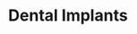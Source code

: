 ---
templateKey: specialties-page
language: en
title: Dental Implants
redirects: /especialidades/implantes-dentales/

# Hero Section
hero:
  display: true
  type: default
  image: /img/hero-dental-implants.png
  parallax: false
  title: >
    <span class="bebas" style="font-family:Bebas Neue Bold;color:white;font-weight:lighter">DENTAL IMPLANTS</span>
  indicator: false
  halfSize: true

# Heading Section
specialtiesHeading:
  display: true
  img: /img/icon-dental-implants.jpg
  content: The use of Osseointegrated Dental Implants in the Oral Rehabilitation of partially or totally edentulous patients has been fully consolidated as a reliable and highly predictable alternative in the long term.

# Aside section
paragraphSection:
  body: >
    <p>Undoubtedly, one of the most spectacular advances of the modern dentistry is the development of dental implants. These <b>are small titanium devices in the form of a cylinder and that, due to their high degree of biocompatibility, are capable of osseointegrate into the maxillary structures to “ideally” replace teeth lost</b> due to decay, trauma and periodontal disease, thus avoiding the use of old ones removable prostheses.</p>
    <p>With the LAST GENERATION IMPLANTS <b>the surgical procedure of placement is quite simple, fast and painless.</b> However, it must always be performed by Specialists in Oral or Maxillofacial Surgery, since the technique to be used is quite sensitive and requires extensive surgical and anatomical knowledge of oral tissues and structures.</p>
    <p><b>Another essential factor in advanced Implantology is the restorative aspect.</b> If the prosthesis that is then placed on the implant is not well designed, the harmful forces generated by chewing will inevitably lead to its failure. Hence the importance and necessity of MULTIDISCIPLINARY TREATMENT in oral rehabilitation with osseointegrated dental implants. <b>In our clinic the second phase of the treatment or prosthetic phase is always in charge of the Prosthodontics Specialist Dentist</b>, since no one better than him is able to handle the complicated principles and foundations of occlusion physiology, that is, in the way he should relate that implant and that prosthesis with the rest of the teeth when the patient comes into function to eat and chew.</p>
    <p>Finally, and in pro of the long-term success of the treatment, it is also imperative to highlight the importance of <b>complying with a good consensual periodontal maintenance protocol</b>, which at 12-month intervals, allows us to keep healthy gums and prosthetic elements in perfect aesthetic and structural condition.</p>
    
  image: /img/aside-dental-implants.jpg

# Quote Section
quote:
  title: ''
  body: >
    It is truly gratifying to perceive day by day how dental implants improve people's quality of life and health. The fact of being able to eat and chew with comfort, speak normally and smile without fear, are benefits of invaluable repercussion.
  author: Dr. Castor José Garabán Povea
  footer:
    position: Oral surgeon
    clinic: DENTAL VIP, Especialidades Odontológicas s.c.

# Parallax Section
plainParallax:
  image: /img/parallax-dental-implants.jpg

# Faq Section
faq:
  title:  Frequently Asked Questions
  blocks:
    - questions:

      - question: What is osseointegration?
        answer: >
          <p>It is defined as the biological process by which a functional ankylosis is achieved between an implant and its recipient bone. The implants are made of titanium, biocompatible and osteoinducer metal, capable of stimulating osteoblast differentiation and initiating the process of healing and bone regeneration <i>(osteogenesis)</i> around it. This phenomenon is what allows an implant to fix firmly to the bone, remain stable over time and can be safely used as a base or pillar of dental prostheses.</p>
      - question: When are osseointegrated dental implants indicated?
        answer: >
          <p>When it is necessary to replace one, several or even all the teeth of the mouth. Unitary implants avoid the need to have to carve, wear and compromise the adjacent teeth that ones have been lost to make a traditional fixed bridge. We place an implant, a crown and ready, in this way a much more biological and conservative rehabilitation is achieved. When several or all of the teeth are missing, multiple implants are placed and then individual crowns or exclusively implant supported fixed prostheses are cemented or screwed on them.</p>
      - question: Are there contraindications to implant treatment?
        answer: >
          <p>As a general rule, they are the same that prevent other surgical procedures such as blood clotting disorders, recent history of acute myocardial infarction or stroke, severe immunosuppression, malignant tumors undergoing chemotherapy or radiotherapy, severe rheumatoid arthritis, uncontrolled diabetes mellitus and bone diseases such as osteoporosis and osteomalacy. Also, it is important to assess other additional factors such as the intake of bisphosphonates in women, presence of acute periodontal infection and severe smoking habits.</p>
      - question: So they are contraindicated in smokers? 
        answer: >
          <p>Cigarette does not constitute an absolute contraindication for implant rehabilitation, however, it is scientifically proven that smoking causes peripheral vascular vasoconstriction that significantly alters the process of bone healing and regeneration. So that in these patients the chances of success are reduced from approximately 98 to 65% of cases.</p>
      - question: How are they placed?
        answer: >
          <p>Through a small surgery, very little invasive, a perforation or surgical bed is created in the thickness of the alveolar bone. Next, the implant is introduced by screwing it under pressure so that its surface is in intimate contact with the underlying bone tissue. Making simple analogy we can say that the surgical phase is quite similar to the way of placing a ramplug on a wall. In some cases it is not even necessary to take stitches.</p>
      - question: Is this procedure very painful? 
        answer: >
          <p>Not at all, as long as it is performed under a proper local anesthetic technique. Our oral surgeon handles excellent surgical protocols and powerful anesthetics that make the procedure simple, fast and painless. The postoperative period is usually very similar to a dental extraction.</p>
      - question: Any prerequisites for the intervention? 
        answer: >
          <p>Almost the same as for any other oral surgery act. Good general health, a preoperative profile that assesses the ability of coagulation and tissue scarring and prophylactic premedication with broad-spectrum antibiotics, usually amoxicillin with clavulanic acid or cephalosporins in allergic patients.</p>
      - question: Other special surgeries may be necessary? 
        answer: >
          <p>Unfortunately, in some cases the quantity, quality and density of the recipient bone may be deficient and it is usually necessary to place autogenous or synthetic bone grafts to improve the local environment and avoid a possible failure. Another relatively common maneuver is the elevation of the maxillary sinus or SINUS LIFT, since many times its descent or pneumatization limits the placement of implants in the posterior sector of the upper jaw.</p>
      - question: Are all implants the same? 
        answer: >
          <p>No, they vary considerably in diameter, length, conicity, type of connection and surface treatment. Previous radiographic studies, conical beam volumetric tomography <i>(Cone Beam)</i> and the Surgeon's clinical experience are key factors for your choice. Likewise, it is important to use trademarks recognized and backed by long-term research studies that guarantee their performance and functional longevity. In our clinic, and according to their level of quality, we offer you mid-range, medium-high and high-end dental implants.</p>
      - question: What are immediate implants? 
        answer: >
          <p>They are those that are placed at the same time of dental extraction to avoid resorption of the alveolar ridge and favor the aesthetic results of the final restoration. An additional advantage is that they significantly shorten the total treatment time, since it is not necessary to wait for the 4 or 5 months involved in the process of bone healing and neoformation of the dental alveolus after extraction.</p>
    - questions:

      - question: Are dental implants very expensive? 
        answer: >
          <p>Expensive is something that implies giving an overestimated value to something that does not have it. Although by their nature <i>(pure titanium)</i> implants are more expensive than other dental alternatives, the fact of being able to eat and smile practically as with natural teeth makes them deserving of the highest value in any cost-benefit relationship.</p>
      - question: What is an All-on-Four system?
        answer: >
          <p>It is a technique that allows the total fixed rehabilitation with implants in the upper or lower jaw of the fully edentulous patient. It is based on the strategic placement of only four implants, a fact that considerably reduces the final costs of the treatment.</p>
      - question: How aesthetic do implants look?
        answer: >
          <p>The implants are not visible, they are embedded inside the bone, so that the aesthetic responsibility lies with the definitive prosthesis. This should be made to meet all relevant functional requirements, and also to provide the patient with teeth that look truly natural, of a color, shape and size that project harmony and proportionality, individually characterized and capable of reflecting and translucent light. These are all key factors for the aesthetic success of the treatment.</p>
      - question: What is the prosthetic phase?
        answer: >
          <p>It is the second phase of a rehabilitation with dental implants. It must always be in charge of the Prosthodontics Specialist, who will design, prepare and install the definitive implant-supported prosthesis, always fully respecting all biomechanical principles of occlusion and dental aesthetics. Individual crowns, fixed bridges, complete rehabilitations, hybrid prostheses and overdentures are the known alternatives.</p>
      - question: Are all implant prostheses fixed? 
        answer: >
          <p>Although it is possible to make removable overdentures, we consider that the effort and investment involved in this type of procedure deserves a fixed prosthesis that truly improves the quality of life of the person. In our clinic, whenever possible, we try to make them all fixed, with the exception of the provisional ones used during the osseointegration period.</p>
      - question: Can the crown or fixed prosthesis be placed immediately, that is, on the same day as the surgery? 
        answer: >
          <p>Yes we can with the so-called immediate loading implants, however, for this we must meet a series of ideal conditions sometimes difficult to find. The traditional and even more common protocol is that of deferred load, which includes a period of 3-4 months of waiting between the surgical and prosthetic phases to allow complete maturation of the peri-implant bone tissue <i>(osseointegration)</i>. During that period a removable provisional prosthesis is usually made to temporarily solve the aesthetic problem.</p>
      - question: Is it a definitive treatment, for a lifetime? 
        answer: >
          <p>It would be irresponsible to offer a general estimate for all cases, however, there are patients who have been implant prostheses for more than 30 years. Obviously everything depends on the general state of health, prior planning of the case, surgical implantation technique, device quality, aseptic procedure, correct distribution of masticatory loads, oral hygiene, patient habits and, very important; assistance to subsequent periodic reviews to rule out or treat on time incipient infectious processes, mismatches or failures of prosthetic components.</p>
      - question: Is there a possibility of rejection of a dental implant? 
        answer: >
          <p>There is no described cases of allergy or toxicity to titanium in the literature, so there can be no rejection itself. It may happen that an implant is not properly osseointegrated by an infectious process or localized trauma <i>(usually by a premature or poorly developed prosthesis)</i> and it is necessary to replace it with another one to solve the problem. The success rate today, with high-end dental implants, is greater than 98% of cases.</p>
      - question: What is peri-implantitis? 
        answer: >
          <p>Implants and natural teeth are so similar that they are susceptible to the same periodontal diseases. Just as there is periodontitis, there is peri-implantitis, both bacterial and inflammatory diseases that destroy the alveolar bone, cause mobility of teeth and implants, and in extreme cases; loss of them.</p>
      - question: How then to prevent it? 
        answer: >
          <p>The first thing is to make sure the preparation and capacity of the professionals who will carry out your treatment. For this you do not need a dentist, you need a WORK TEAM consisting of a Surgeon, a Prosthodontist and a Periodontist who dominate and have experience in the field. Then, your collaboration is indispensable. Oral hygiene is the fundamental pillar of any restorative procedure in Dentistry, and implants are no exception. If you achieve always keep your implants and gums free of dental plaque and food debris, go regularly to regular control appointments and keep yourself in good general health, it is very likely that you will enjoy for a lifetime the benefits of this innovative dental alternative.</p>

# Clinic Cases
clinicCases:
  title: Dental Implants - Clinical Cases
  items:
    - image: /img/clinic-cases-dental-implants-en-01-thumb.jpg
      title: > 
        <h6>9 IMPLANTS AND UPPER PARTIAL HYBRID PROSTHESIS </h6>
    - image: /img/clinic-cases-dental-implants-en-02-thumb.jpg
      title: >
        <h6>FULL MOUTH REHABILITATION</h6>
    - image: /img/clinic-cases-dental-implants-en-03-thumb.jpg
      title: >
        <h6>IMPLANT SUPPORTED FIXED PARTIAL PROSTHESIS</h6>
    - image: /img/clinic-cases-dental-implants-en-04-thumb.jpg
      title: >
        <h6>REPLACEMENT OF LOWER INCISORS</h6>
    - image: /img/clinic-cases-dental-implants-en-05-thumb.jpg
      title: >
        <h6>All-On-Four </h6>
    - image: /img/clinic-cases-dental-implants-en-06-thumb.jpg
      title: >
        <h6>IMPLANTS IN CORRESPONDENCE WITH 1.2 AND 2.2</h6>
    - image: /img/clinic-cases-dental-implants-en-07-thumb.jpg
      title: >
        <h6>2 IMPLANTS AND LOWER FIXED BRIDGE</h6>
    - image: /img/clinic-cases-dental-implants-en-08-thumb.jpg
      title: >
        <h6>HEALING CAPS AND 6 METAL-PORCELAIN CROWNS</h6>
    - image: /img/clinic-cases-dental-implants-en-09-thumb.jpg
      title: >
        <h6>REMOVABLE OVERDENTURE</h6>
    - image: /img/clinic-cases-dental-implants-en-10-thumb.jpg
      title: >
        <h6>IMPLANTATION IN CORRESPONDENCE WITH 2.1</h6>
    - image: /img/clinic-cases-dental-implants-en-11-thumb.jpg 
      title: >
        <h6>HEALING SCREW AND ANTERIOR CROWN</h6>
    - image: /img/clinic-cases-dental-implants-en-12-thumb.jpg
      title: >
        <h6>BEFORE AND AFTER WITH IMPLANTS AND CERAMIC CROWNS</h6>
    - image: /img/clinic-cases-dental-implants-en-13-thumb.jpg
      title: >
        <h6>UNITARY IMPLANT IN BICUSPID REGION</h6>
    - image: /img/clinic-cases-dental-implants-en-14-thumb.jpg
      title: >
        <h6>ABUTMENTS OR PROSTHETIC PILLARS</h6>
    - image: /img/clinic-cases-dental-implants-en-15-thumb.jpg
      title: >
        <h6>METAL-ACRYLIC HYBRID PROSTHESIS</h6>
    - image: /img/clinic-cases-dental-implants-en-16-thumb.jpg
      title: >
        <h6>SUPERIOR HYBRID DENTURE OVER 8 IMPLANTS</h6>
    - image: /img/clinic-cases-dental-implants-en-17-thumb.jpg
      title: >
        <h6>Sinus Lift</h6>
    - image: /img/clinic-cases-dental-implants-en-18-thumb.jpg
      title: >
        <h6>CONVENTIONAL FIXED PROSTHESIS AND UNITARY IMPLANT</h6>
    - image: /img/clinic-cases-dental-implants-en-19-thumb.jpg
      title: >
        <h6>IMPLANT SUPPORTED FIXED PROSTHESIS</h6>
    - image: /img/clinic-cases-dental-implants-en-20-thumb.jpg
      title: >
        <h6>BIMAXILLARY FIXED REHABILITATION WITH DENTAL IMPLANTS</h6>
    - image: /img/clinic-cases-dental-implants-en-21-thumb.jpg
      title: >
        <h6>IMPLANT IN ZONE OF HIGH AESTHETIC COMMITMENT</h6>
  lightbox:
    placeholder: ROTATE THE DEVICE TO ENLARGE THE IMAGES
    type: ''
    images: 
      - image: /img/clinic-cases-dental-implants-en-01.jpg
      - image: /img/clinic-cases-dental-implants-en-02.jpg
      - image: /img/clinic-cases-dental-implants-en-03.jpg
      - image: /img/clinic-cases-dental-implants-en-04.jpg
      - image: /img/clinic-cases-dental-implants-en-05.jpg
      - image: /img/clinic-cases-dental-implants-en-06.jpg
      - image: /img/clinic-cases-dental-implants-en-07.jpg
      - image: /img/clinic-cases-dental-implants-en-08.jpg
      - image: /img/clinic-cases-dental-implants-en-09.jpg
      - image: /img/clinic-cases-dental-implants-en-10.jpg
      - image: /img/clinic-cases-dental-implants-en-11.jpg
      - image: /img/clinic-cases-dental-implants-en-12.jpg
      - image: /img/clinic-cases-dental-implants-en-13.jpg
      - image: /img/clinic-cases-dental-implants-en-14.jpg
      - image: /img/clinic-cases-dental-implants-en-15.jpg
      - image: /img/clinic-cases-dental-implants-en-16.jpg
      - image: /img/clinic-cases-dental-implants-en-17.jpg
      - image: /img/clinic-cases-dental-implants-en-18.jpg
      - image: /img/clinic-cases-dental-implants-en-19.jpg
      - image: /img/clinic-cases-dental-implants-en-20.jpg
      - image: /img/clinic-cases-dental-implants-en-21.jpg
# Responsive Aside Paragraphs
asides:
  display: true 
  sections:
    - align: right
      title: >
        <h3 style="color:#333;font-family:'Bebas Neue Bold'">WITH ALL THE ADVANTAGES OF INTERNAL HEXAGON!</h3>
      content: >
        <p style="font-weight:400">The structural configuration that provides the most stable and efficient connection system of the moment, which has the highest commercial compatibility rate and that promotes the most aesthetic and natural appearance of the final supra prosthetic element.</p>
      image: /img/sections-hexagon-dental-implants.jpg
      footer:
        display: true
        image:
          src: /img/sections-icons-hexagon-dental-implants.jpg
          display: true
        button:
          text: ''
          to: ''
          display: false
    - align: left
      title: >
        <h3 style="color:#333;font-family:'Bebas Neue Bold'">3D DIAGNOSIS AND PLANNING</h3>
      content: >
        <p style="font-weight:400">The appearance and development of advanced volumetric visualization techniques has meant for the dental community the possibility of accessing 3D reconstruction to safely determine the exact position in which each device should be implanted.</p>
      image: /img/sections-dental-implants-3d-diagnosis.jpg
      footer:
        display: true
        image:
          src: /img/sections-icons-hexagon-dental-implants.jpg
          display: false  
        button:
          text: More Information 
          to: '/'
          display: true
    - align: right
      title: >
        <h3 style="color:#333;font-family:'Bebas Neue Bold'">IMPLANT SUPPORTED RESTORATIONS</h3>
      content: >
        <p style="font-weight:400">After the osseointegration period, the implants are uncovered and the definitive prosthesis previously contemplated is fabricated. Depending on the case, it may be total or partial, fixed or removable and made of metal-porcelain, metal-acrylic, total ceramic or thermopolymerizable polyacrylic resin.</p>
      image: /img/sections-dental-implants-implant-supported-restorations.jpg 
      footer:
        display: true
        image:
          src: /img/sections-dental-implants-implant-supported-restorations.jpg 
          display: false
        button:
          text: More Information  
          to: '/'
          display: true
  
# Testimonial Section
lightQuote:
  color: '#ededed'
  display: true
  img:
    ld: /img/quotes-dental-implants.jpg
    pt: /img/quotes-dental-implants-portrait.jpg
  content: NOW THAT I HAVE IMPLANTS I CANNOT UNDERSTAND HOW I HAVE BEEN SO LONG USING REMOVABLE DENTURES. FOR AN AFRAID FEAR OF A SMALL SURGERY, I SPENT YEARS HIDING MY SMILE, COVERING MY MOUTH WITH MY HANDS SO THAT THE PLASTIC AND THE HOOKS OF THE DENTURES WERE NOT SEEN. "

# Contact Form
form:
  title: Consult Us Right Now!
  img: /img/parallax-form-specialties.png

# Procedures Section
procedures:
  display: true
  title: Give your Health the Value It Deserves!
  procedures:
    - title: Facilities
      to: /en/the-clinic/facilities/
      img: /img/procedures-facilities.jpg
    - title: Technology
      to: /en/the-clinic/technology/
      img: /img/procedures-technology.jpg
    - title: Professional Staff
      to:  /en/professional-staff/
      img: /img/procedures-professionals.png
---